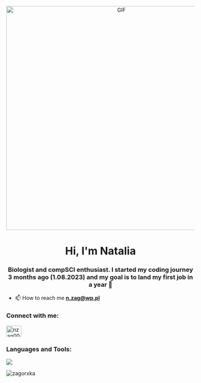 <p  align="center">
  <img  src="https://media1.giphy.com/media/S8rWeMk5v022c6Z9nS/giphy.gif" alt="GIF" width="600"/>
</p>


<h1 align="center">Hi, I'm Natalia</h1>
<h3 align="center">Biologist and compSCI enthusiast. I started my coding journey 3 months ago (1.08.2023) and my goal is to land my first job in a year 🚀</h3>

- 📫 How to reach me **n.zag@wp.pl**

<h3 align="left">Connect with me:</h3>
<p align="left">
<a href="https://linkedin.com/in/nzag00" target="blank"><img align="center" src="https://raw.githubusercontent.com/rahuldkjain/github-profile-readme-generator/master/src/images/icons/Social/linked-in-alt.svg" alt="nzag00" height="30" width="40" /></a>
</p>

<h3 align="left">Languages and Tools:</h3>


<p align="left">
  <a href="https://skillicons.dev">
    <img src="https://skillicons.dev/icons?i=html,css,js,react,sass,bootstrap,git,stackoverflow" />
  </a>
</p>
 


<p><img align="center" src="https://github-readme-stats.vercel.app/api/top-langs?username=zagorxka&show_icons=true&locale=en&layout=compact" alt="zagorxka" /></p>

